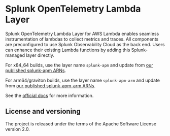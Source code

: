 # Splunk OpenTelemetry Lambda Layer

Splunk OpenTelemetry Lambda Layer for AWS Lambda enables seamless instrumentation of lambdas to collect metrics and traces. All components are preconfigured to use Splunk Observability Cloud as the back end. Users can enhance their existing Lambda functions by adding this Splunk-managed layer directly.

For x84_64 builds, use the layer name `splunk-apm` and update from [our published splunk-apm ARNs](./splunk-apm.md).

For arm64/graviton builds, use the layer name `splunk-apm-arm` and update from [our published splunk-apm-arm ARNs](./splunk-apm-arm.md).

See the [official docs](https://quickdraw.splunk.com/redirect/?product=Observability&location=learnmore.aws.lambda.layer&version=current) for more information.

## License and versioning

The project is released under the terms of the Apache Software License version 2.0.
